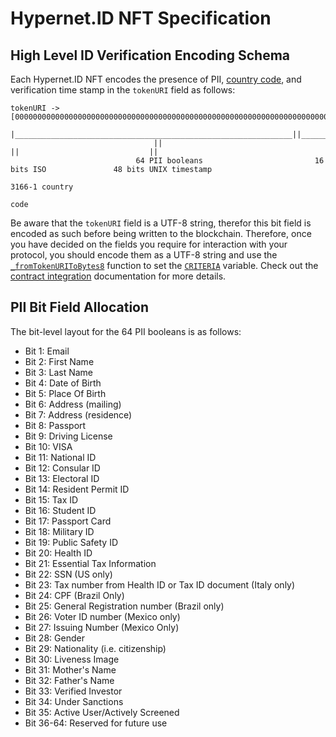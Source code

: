 # Hypernet.ID NFT Specification

## High Level ID Verification Encoding Schema

Each Hypernet.ID NFT encodes the presence of PII, [country code](https://en.wikipedia.org/wiki/List_of_ISO_3166_country_codes), and verification time stamp in the `tokenURI` field as follows:

```
tokenURI ->
[00000000000000000000000000000000000000000000000000000000000000000000000000000000000000000000000000000000000000000000000000000000]
 |______________________________________________________________||______________||______________________________________________|
                                ||                                      ||                             ||
                            64 PII booleans                         16 bits ISO               48 bits UNIX timestamp
                                                                   3166-1 country
                                                                        code
```

Be aware that the `tokenURI` field is a UTF-8 string, therefor this bit field is encoded as such before being written to the blockchain. 
Therefore, once you have decided on the fields you require for interaction with your protocol, you should encode them as a UTF-8 string 
and use the 
[`_fromTokenURIToBytes8`](https://github.com/GoHypernet/Hypernet.ID-Public/blob/develop/packages/contracts-integration/contracts/ID.sol#L85) 
function to set the [`CRITERIA`](https://github.com/GoHypernet/Hypernet.ID-Public/blob/develop/packages/contracts-integration/contracts/ID.sol#L10) 
variable. Check out the [contract integration](/packages/contracts-integration/README.md#usage) documentation for more details.

## PII Bit Field Allocation

The bit-level layout for the 64 PII booleans is as follows:

* Bit 1: Email
* Bit 2: First Name
* Bit 3: Last Name
* Bit 4: Date of Birth
* Bit 5: Place Of Birth
* Bit 6: Address (mailing)
* Bit 7: Address (residence)
* Bit 8: Passport
* Bit 9: Driving License
* Bit 10: VISA
* Bit 11: National ID
* Bit 12: Consular ID
* Bit 13: Electoral ID
* Bit 14: Resident Permit ID
* Bit 15: Tax ID
* Bit 16: Student ID
* Bit 17: Passport Card
* Bit 18: Military ID
* Bit 19: Public Safety ID
* Bit 20: Health ID
* Bit 21: Essential Tax Information
* Bit 22: SSN (US only) 
* Bit 23: Tax number from Health ID or Tax ID document (Italy only)
* Bit 24: CPF (Brazil Only)
* Bit 25: General Registration number (Brazil only)
* Bit 26: Voter ID number (Mexico only)
* Bit 27: Issuing Number (Mexico Only)
* Bit 28: Gender
* Bit 29: Nationality (i.e. citizenship)
* Bit 30: Liveness Image
* Bit 31: Mother's Name
* Bit 32: Father's Name
* Bit 33: Verified Investor
* Bit 34: Under Sanctions
* Bit 35: Active User/Actively Screened
* Bit 36-64: Reserved for future use
